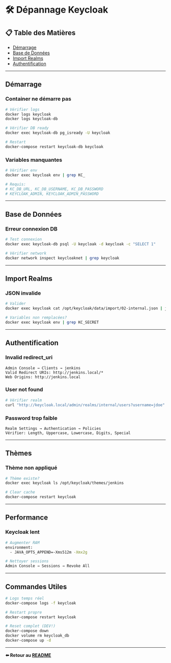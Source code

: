 # 🛠️ Dépannage Keycloak

## 📋 Table des Matières

- [Démarrage](#démarrage)
- [Base de Données](#base-de-données)
- [Import Realms](#import-realms)
- [Authentification](#authentification)

---

## Démarrage

### Container ne démarre pas

```bash
# Vérifier logs
docker logs keycloak
docker logs keycloak-db

# Vérifier DB ready
docker exec keycloak-db pg_isready -U keycloak

# Restart
docker-compose restart keycloak-db keycloak
```

### Variables manquantes

```bash
# Vérifier env
docker exec keycloak env | grep KC_

# Requis:
# KC_DB_URL, KC_DB_USERNAME, KC_DB_PASSWORD
# KEYCLOAK_ADMIN, KEYCLOAK_ADMIN_PASSWORD
```

---

## Base de Données

### Erreur connexion DB

```bash
# Test connexion
docker exec keycloak-db psql -U keycloak -d keycloak -c "SELECT 1"

# Vérifier network
docker network inspect keycloaknet | grep keycloak
```

---

## Import Realms

### JSON invalide

```bash
# Valider
docker exec keycloak cat /opt/keycloak/data/import/02-internal.json | jq

# Variables non remplacées?
docker exec keycloak env | grep KC_SECRET
```

---

## Authentification

### Invalid redirect_uri

```
Admin Console → Clients → jenkins
Valid Redirect URIs: http://jenkins.local/*
Web Origins: http://jenkins.local
```

### User not found

```bash
# Vérifier realm
curl "http://keycloak.local/admin/realms/internal/users?username=jdoe"
```

### Password trop faible

```
Realm Settings → Authentication → Policies
Vérifier: Length, Uppercase, Lowercase, Digits, Special
```

---

## Thèmes

### Thème non appliqué

```bash
# Thème existe?
docker exec keycloak ls /opt/keycloak/themes/jenkins

# Clear cache
docker-compose restart keycloak
```

---

## Performance

### Keycloak lent

```bash
# Augmenter RAM
environment:
  - JAVA_OPTS_APPEND=-Xms512m -Xmx2g

# Nettoyer sessions
Admin Console → Sessions → Revoke All
```

---

## Commandes Utiles

```bash
# Logs temps réel
docker-compose logs -f keycloak

# Restart propre
docker-compose restart keycloak

# Reset complet (DEV!)
docker-compose down
docker volume rm keycloak_db
docker-compose up -d
```

---

**⬅️ Retour au [README](./README.md)**
